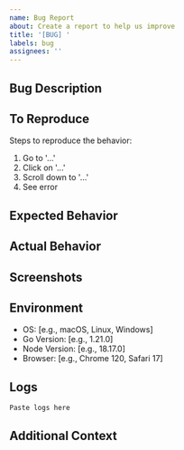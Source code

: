 ```yaml
---
name: Bug Report
about: Create a report to help us improve
title: '[BUG] '
labels: bug
assignees: ''
---
```


## Bug Description
<!-- A clear and concise description of what the bug is -->

## To Reproduce
Steps to reproduce the behavior:
1. Go to '...'
2. Click on '...'
3. Scroll down to '...'
4. See error

## Expected Behavior
<!-- A clear and concise description of what you expected to happen -->

## Actual Behavior
<!-- What actually happened -->

## Screenshots
<!-- If applicable, add screenshots to help explain your problem -->

## Environment
- OS: [e.g., macOS, Linux, Windows]
- Go Version: [e.g., 1.21.0]
- Node Version: [e.g., 18.17.0]
- Browser: [e.g., Chrome 120, Safari 17]

## Logs
<!-- Please provide relevant logs -->
```
Paste logs here
```

## Additional Context
<!-- Add any other context about the problem here -->
